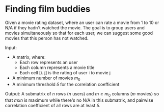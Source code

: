 # Finding film buddies

Given a movie rating dataset, where an user can rate a movie from 1 to 10 or N/A if they hadn't watched the movie. The goal is to group users and movies simultaneously so that for each user, we can suggest some good movies that this person has not watched.

Input: 
- A matrix, where: 
	- Each row represents an user
	- Each column represents a movie title 
	- Each cell [i. j] is the rating of user i to movie j
- A minimum number of movies $m_0$
- A minimum threshold $\delta$ for the correlation coefficient 

Output: 
A submatrix of $n$ rows ($n$ users) and $m \geq m_0$ columns ($m$ movies) so that $mxn$ is maximum while there's no N/A in this submatrix, and pairwise correlation coefficient of all rows are at least $\delta$.